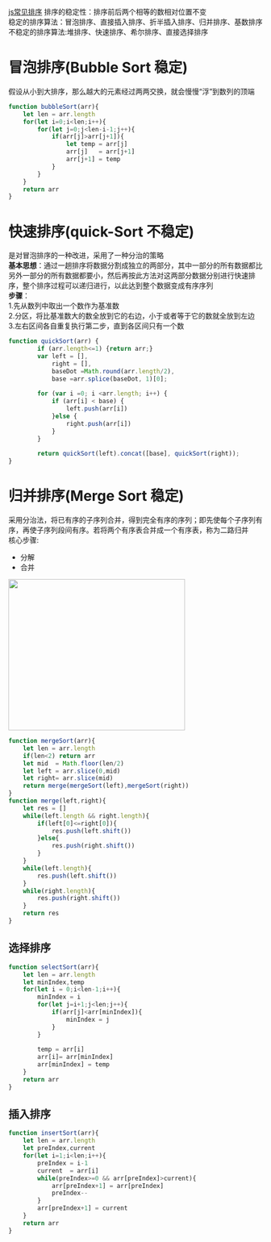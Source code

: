 [js常见排序](https://juejin.im/entry/5883501a128fe10065daaeb0)
排序的稳定性：排序前后两个相等的数相对位置不变  
稳定的排序算法：冒泡排序、直接插入排序、折半插入排序、归并排序、基数排序  
不稳定的排序算法:堆排序、快速排序、希尔排序、直接选择排序
# 冒泡排序(Bubble Sort 稳定)
假设从小到大排序，那么越大的元素经过两两交换，就会慢慢“浮”到数列的顶端
````js
function bubbleSort(arr){
    let len = arr.length
    for(let i=0;i<len;i++){
        for(let j=0;j<len-i-1;j++){
            if(arr[j]>arr[j+1]){
                let temp = arr[j]
                arr[j]   = arr[j+1]
                arr[j+1] = temp
            }
        }
    }
    return arr
}
````
# 快速排序(quick-Sort 不稳定)
是对冒泡排序的一种改进，采用了一种分治的策略  
**基本思想**：通过一趟排序将数据分割成独立的两部分，其中一部分的所有数据都比另外一部分的所有数据都要小，然后再按此方法对这两部分数据分别进行快速排序，整个排序过程可以递归进行，以此达到整个数据变成有序序列  
**步骤**：  
1.先从数列中取出一个数作为基准数  
2.分区，将比基准数大的数全放到它的右边，小于或者等于它的数就全放到左边  
3.左右区间各自重复执行第二步，直到各区间只有一个数
````js
function quickSort(arr) {
    	if (arr.length<=1) {return arr;}
    	var left = [],
    		right = [],
    		baseDot =Math.round(arr.length/2),
    		base =arr.splice(baseDot, 1)[0];
    
    	for (var i =0; i <arr.length; i++) {
    		if (arr[i] < base) {
    			left.push(arr[i])
    		}else {
    			right.push(arr[i])
    		}
    	}
    
    	return quickSort(left).concat([base], quickSort(right));
}
````
# 归并排序(Merge Sort 稳定)
采用分治法，将已有序的子序列合并，得到完全有序的序列；即先使每个子序列有序，再使子序列段间有序。若将两个有序表合并成一个有序表，称为二路归并  
核心步骤:
* 分解
* 合并  
<img src="https://images2015.cnblogs.com/blog/1024555/201612/1024555-20161218163120151-452283750.png" width="350px" height="300px"/> 

````js
function mergeSort(arr){
    let len = arr.length
    if(len<2) return arr
    let mid  = Math.floor(len/2)
    let left = arr.slice(0,mid)
    let right= arr.slice(mid)
    return merge(mergeSort(left),mergeSort(right))
}
function merge(left,right){
    let res = []
    while(left.length && right.length){
        if(left[0]<=right[0]){
            res.push(left.shift())
        }else{
            res.push(right.shift())
        }
    }
    while(left.length){
        res.push(left.shift())
    }
    while(right.length){
        res.push(right.shift())
    }
    return res
}
````
## 选择排序
````js
function selectSort(arr){
    let len = arr.length
    let minIndex,temp
    for(let i = 0;i<len-1;i++){
        minIndex = i
        for(let j=i+1;j<len;j++){
            if(arr[j]<arr[minIndex]){
                minIndex = j
            }
        }
        
        temp = arr[i]
        arr[i]= arr[minIndex]
        arr[minIndex] = temp
    }
    return arr
}
````
## 插入排序
````js
function insertSort(arr){
    let len = arr.length
    let preIndex,current
    for(let i=1;i<len;i++){
        preIndex = i-1
        current  = arr[i]
        while(preIndex>=0 && arr[preIndex]>current){
            arr[preIndex+1] = arr[preIndex]
            preIndex--
        }
        arr[preIndex+1] = current
    }
    return arr
}
````